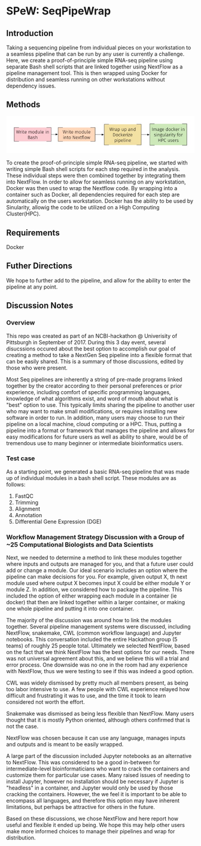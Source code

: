 # SPeW: SeqPipeWrap 

## Introduction
Taking a sequencing pipeline from individual pieces on your workstation to a seamless pipeline that can be run by any user is currently a challenge. Here, we create a proof-of-principle simple RNA-seq pipeline using separate Bash shell scripts that are linked together using NextFlow as a pipeline management tool. This is then wrapped using Docker for distribution and seamless running on other workstations without dependency issues. 

## Methods 

![ScreenShot](SPeW_workflow.jpg)

To create the proof-of-principle simple RNA-seq pipeline, we started with writing simple Bash shell scripts for each step required in the analysis. These individual steps were then combined together by integrating them into NextFlow. In order to allow for seamless running on any workstation, Docker was then used to wrap the Nextflow code. By wrapping into a container such as Docker, all dependencies required for each step are automatically on the users workstation. Docker has the ability to be used by Sinularity, allowig the code to be utilized on a High Computing Cluster(HPC).

## Requirements 
Docker

## Futher Directions 
We hope to further add to the pipeline, and allow for the ability to enter the pipeline at any point. 

## Discussion Notes
### Overview

This repo was created as part of an NCBI-hackathon @ Univerisity of Pittsburgh in September of 2017. During this 3 day event, several disucssions occured about the best option to accomplish our goal of creating a method to take a NextGen Seq pipeline into a flexible format that can be easily shared. This is a summary of those discussions, edited by those who were present.

Most Seq pipelines are inherently a string of pre-made programs linked together by the creator according to their personal preferences or prior experience, including comfort of specific programming languages, knowledge of what algorithms exist, and word of mouth about what is "best" option to use. This typically limits sharing the pipeline to another user who may want to make small modifications, or requires installing new software in order to run. In addition, many users may choose to run their pipeline on a local machine, cloud computing or a HPC. Thus, putting a pipeline into a format or framework that manages the pipeline and allows for easy modifications for future users as well as ability to share, would be of tremendous use to many beginner or intermediate bioinformatics users. 

### Test case

As a starting point, we generated a basic RNA-seq pipeline that was made up of individual modules in a bash shell script. These modules are as follows:
1) FastQC
2) Trimming
3) Alignment
4) Annotation
5) Differential Gene Expression (DGE)

### Workflow Management Strategy Discussion with a Group of ~25 Computational Biologists and Data Scientists

Next, we needed to determine a method to link these modules together where inputs and outputs are managed for you, and that a future user could add or change a module. Our ideal scenario includes an option where the pipeline can make decisions for you. For example, given output X, th next module used where output X becomes input X could be either module Y or module Z. In addition, we considered how to package the pipeline. This included the option of either wrapping each module in a container (ie docker) that then are linked together within a larger container, or making one whole pipeline and putting it into one container.

The majority of the discussion was around how to link the modules together. Several pipeline management systems were discussed, including NextFlow, snakemake, CWL (common workflow language) and Jupyter notebooks. This conversation included the entire Hackathon group (5 teams) of roughly 25 people total. Ultimately we selected NextFlow, based on the fact that we think NextFlow has the best options for our needs. There was not universal agreement about this, and we believe this will a trial and error process. One downside was no one in the room had any experience with NextFlow, thus we were testing to see if this was indeed a good option.

CWL was widely dismissed by pretty much all members present, as being too labor intensive to use. A few people with CWL experience relayed how difficult and frustrating it was to use, and the time it took to learn considered not worth the effort. 

Snakemake was dismissed as being less flexible than NextFlow.  Many users thought that it is mostly Python oriented, although others confirmed that is not the case.  

NextFlow was chosen because it can use any language, manages inputs and outputs and is meant to be easily wrapped.  

A large part of the discussion included Jupyter notebooks as an alternative to NextFlow. This was considered to be a good in-between for intermediate-level bioinformaticians who want to crack the containers and customize them for particular use cases. Many raised issues of needing to install Jupyter, however no installation should be necessary if Jupyter is "headless" in a container, and Jupyter would only be used by those cracking the containers. However, the we feel it is important to be able to encompass all languages, and therefore this option may have inherent limitations, but perhaps be attractive for others in the future.

Based on these discussions, we chose NextFlow and here report how useful and flexible it ended up being. We hope this may help other users make more informed choices to manage their pipelines and wrap for distribution.

